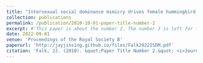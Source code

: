 ```yaml
---
title: "Intersexual social dominance mimicry drives female hummingbird polymorphism"
collection: publications
permalink: /publication/2010-10-01-paper-title-number-2
excerpt: #'This paper is about the number 2. The number 3 is left for future work.'
date: 2022-09-01
venue: 'Proceedings of the Royal Society B'
paperurl: 'http://jayjinsing.github.io/files/Falk2022ISDM.pdf'
citation: 'Falk, JJ. (2010). &quot;Paper Title Number 2.&quot; <i>Journal 1</i>. 1(2).'
---
```


